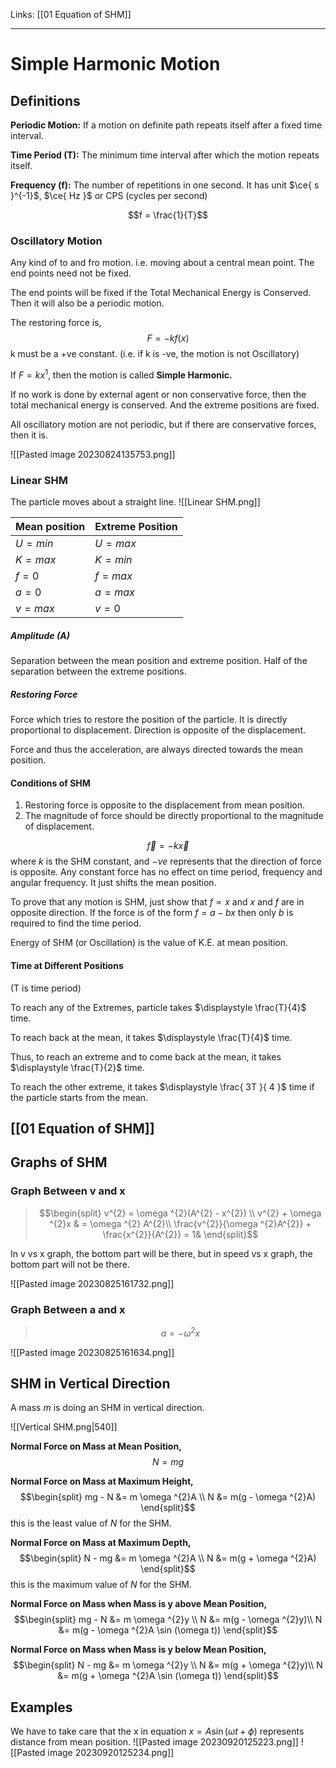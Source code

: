 Links: [[01 Equation of SHM]]
___
# Simple Harmonic Motion 
## Definitions
**Periodic Motion:** If a motion on definite path repeats itself after a fixed time interval.

**Time Period (T):** The minimum time interval after which the motion repeats itself. 

**Frequency (f):** The number of repetitions in one second. It has unit $\ce{ s }^{-1}$, $\ce{ Hz }$ or CPS (cycles per second)

$$f = \frac{1}{T}$$

### Oscillatory Motion
Any kind of to and fro motion. i.e. moving about a central mean point. 
The end points need not be fixed.

The end points will be fixed if the Total Mechanical Energy is Conserved. 
Then it will also be a periodic motion. 

The restoring force is,
$$F = -kf(x)$$
k must be a +ve constant. (i.e. if k is -ve, the motion is not Oscillatory)

If $F = kx^{1}$, then the motion is called **Simple Harmonic.** 

If no work is done by external agent or non conservative force, then the total mechanical energy is conserved. And the extreme positions are fixed. 

All oscillatory motion are not periodic, but if there are conservative forces, then it is.

![[Pasted image 20230824135753.png]]

### Linear SHM
The particle moves about a straight line. 
![[Linear SHM.png]]

| Mean position | Extreme Position |
| ------------- | ---------------- |
| $U = min$     | $U= max$         |
| $K = max$     | $K = min$        |
| $f = 0$       | $f = max$        |
| $a = 0$       | $a = max$        |
| $v = max$     | $v = 0$          |

##### Amplitude (A)
Separation between the mean position and extreme position. 
Half of the separation between the extreme positions. 

##### Restoring Force
Force which tries to restore the position of the particle. 
It is directly proportional to displacement.
Direction is opposite of the displacement. 

Force and thus the acceleration, are always directed towards the mean position.

#### Conditions of SHM
1. Restoring force is opposite to the displacement from mean position. 
1. The magnitude of force should be directly proportional to the magnitude of displacement. 

$$\vec{f} = -k \vec{x}$$
where $k$ is the SHM constant, and $-ve$ represents that the direction of force is opposite. 
Any constant force has no effect on time period, frequency and angular frequency. It just shifts the mean position.

To prove that any motion is SHM, just show that $f \propto x$ and $x$ and $f$ are in opposite direction. 
If the force is of the form $f= a - bx$ then only $b$ is required to find the time period. 

Energy of SHM (or Oscillation) is the value of K.E. at mean position. 

#### Time at Different Positions
(T is time period)

To reach any of the Extremes, particle takes $\displaystyle \frac{T}{4}$ time. 

To reach back at the mean, it takes $\displaystyle \frac{T}{4}$ time.

Thus, to reach an extreme and to come back at the mean, it takes $\displaystyle \frac{T}{2}$ time. 

To reach the other extreme, it takes $\displaystyle \frac{ 3T }{ 4 }$ time if the particle starts from the mean. 

## [[01 Equation of SHM]]

## Graphs of SHM
### Graph Between v and x
> $$\begin{split}
> v^{2} = \omega ^{2}(A^{2} - x^{2}) \\
> v^{2} + \omega ^{2}x & = \omega ^{2} A^{2}\\
> \frac{v^{2}}{\omega ^{2}A^{2}} + \frac{x^{2}}{A^{2}} = 1&
> \end{split}$$

In v vs x graph, the bottom part will be there, but in speed vs x graph, the bottom part will not be there.

![[Pasted image 20230825161732.png]]


### Graph Between a and x
> $$a = -\omega ^{2}x$$

![[Pasted image 20230825161634.png]]

## SHM in Vertical Direction
A mass $m$ is doing an SHM in vertical direction. 

![[Vertical SHM.png|540]]

**Normal Force on Mass at Mean Position,**
$$N = mg$$

**Normal Force on Mass at Maximum Height,**
$$\begin{split}
mg - N &= m \omega ^{2}A \\
N &= m(g - \omega ^{2}A)
\end{split}$$
this is the least value of $N$ for the SHM. 

**Normal Force on Mass at Maximum Depth,**
$$\begin{split}
N - mg &= m \omega ^{2}A \\
N &= m(g + \omega ^{2}A)
\end{split}$$
this is the maximum value of $N$ for the SHM. 

**Normal Force on Mass when Mass is y above Mean Position,**
$$\begin{split}
mg - N &= m \omega ^{2}y \\
N &= m(g - \omega ^{2}y)\\
N &= m(g - \omega ^{2}A \sin (\omega t))
\end{split}$$

**Normal Force on Mass when Mass is y below Mean Position,**
$$\begin{split}
N - mg &= m \omega ^{2}y \\
N &= m(g + \omega ^{2}y)\\
N &= m(g + \omega ^{2}A \sin (\omega t))
\end{split}$$

## Examples 
We have to take care that the x in equation $x = A\sin(\omega t + \phi)$ represents distance from mean position. 
![[Pasted image 20230920125223.png]]
![[Pasted image 20230920125234.png]]